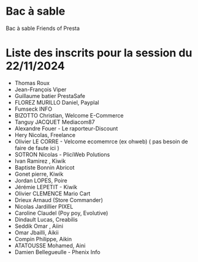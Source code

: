 # Bac à sable
Bac à sable Friends of Presta

# Liste des inscrits pour la session du 22/11/2024

- Thomas Roux
- Jean-François Viper
- Guillaume batier PrestaSafe
- FLOREZ MURILLO Daniel, Payplal
- Fumseck INFO
- BIZOTTO Christian, Welcome E-Commerce
- Tanguy JACQUET Mediacom87
- Alexandre Fouer - Le raporteur-Discount
- Hery Nicolas, Freelance
- Olivier LE CORRE - Velcome ecomemrce (ex ohweb) ( pas besoin de faire de faute ici )
- SOTRON Nicolas - PliciWeb Polutions
- Ivan Ramirez , Kiwik
- Baptiste Bonnin Abricot
- Gonet pierre, Kiwik
- Jordan LOPES, Poire
- Jérémie LEPETIT - Kiwik
- Olivier CLEMENCE Mario Cart
- Drieux Arnaud (Store Commander)
- Nicolas Jardillier PIXEL
- Caroline Claudel (Poy poy, Evolutive)
- Dindault Lucas, Creabilis
- Seddik Omar , Aiini
- Omar Jbailli, Aikii
- Compin Philippe, Aikin
- ATATOUSSE Mohamed, Aini
- Damien Bellegueulle - Phenix Info
